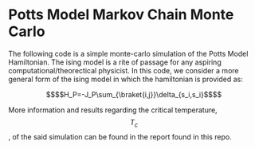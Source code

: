 # Potts Model Markov Chain Monte Carlo
The following code is a simple monte-carlo simulation of the Potts Model Hamiltonian. The ising model is a rite of passage for any aspiring computational/theorectical physicist. 
In this code, we consider a more general form of the ising model in which the hamiltonian is provided as:
```math
$$H_P=-J_P\sum_{\braket{i,j}}\delta_{s_i,s_i}$$
```
More information and results regarding the critical temperature, $$T_c$$, of the said simulation can be found in the report found in this repo.
